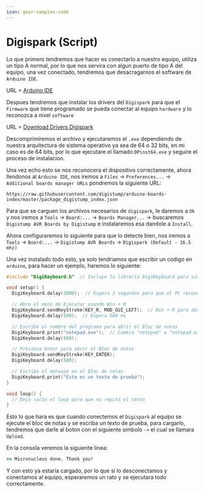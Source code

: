 ```yaml
---
icon: gear-complex-code
---
```


# Digispark (Script)

Lo que primero tendremos que hacer es conectarlo a nuestro equipo, utiliza un tipo A normal, por lo que nos servira con algun puerto de tipo A del equipo, una vez conectado, tendremos que desacragarnos el software de `Arduino IDE`.

URL = [Arduino IDE](https://www.arduino.cc/en/software)

Despues tendremos que instalar los drivers del `Digispark` para que el `Firmware` que tiene programado se pueda conectar al equipo `hardware` y lo reconozca a nivel `software`

URL = [Download Drivers Digispark](https://drive.google.com/file/d/1CPceJItGvD75XlcbRszFH5Nak19coy9m/view?usp=sharing)

Descomprimiremos el archivo y ejecutaremos el `.exe` dependiendo de nuestra arquitectura de sistema operativo ya sea de 64 o 32 bits, en mi caso es de 64 bits, por lo que ejecutare el llamado `DPinst64.exe` y seguire el proceso de instalacion.

Una vez echo esto se nos reconocera el dispositivo correctamente, ahora llendonos al `Arduino IDE`, nos iremos a `Files` -> `Preferences...` -> `Additional boards manager URLs` pondremos la siguiente URL:

```
https://raw.githubusercontent.com/digistump/arduino-boards-index/master/package_digistump_index.json
```

Para que se carguen los archivos necesarios de `digispark`, le daremos a `Ok` y nos iremos a `Tools` -> `Board:...` -> `Boards Manager...` -> buscaremos `Digistump AVR Boards by Digistump` e instalaremos esa dandole a `Install`.

Ahora configuraremos lo siguiente para que lo detecte bien, nos iremos a `Tools` -> `Board:...` -> `Digistump AVR Boards` -> `Digispark (Default - 16.5 mhz)`

Una vez instalado todo esto, ya solo tendriamos que escribir un codigo en `arduino`, para hacer un ejemplo, haremos lo siguiente:

```cpp
#include "DigiKeyboard.h"  // Incluye la librería DigiKeyboard para simular teclas

void setup() {
  DigiKeyboard.delay(3000);  // Espera 3 segundos para que el PC reconozca el Digispark

  // Abre el menú de Ejecutar usando Win + R
  DigiKeyboard.sendKeyStroke(KEY_R, MOD_GUI_LEFT);  // Win + R para abrir "Ejecutar"
  DigiKeyboard.delay(500);  // Espera 500 ms

  // Escribe el nombre del programa para abrir el Bloc de notas
  DigiKeyboard.print("notepad.exe");  // Cambia "notepad" a "notepad.exe" si es necesario
  DigiKeyboard.delay(500);

  // Presiona Enter para abrir el Bloc de notas
  DigiKeyboard.sendKeyStroke(KEY_ENTER);
  DigiKeyboard.delay(500);

  // Escribe el mensaje en el Bloc de notas
  DigiKeyboard.print("Esto es un texto de prueba");
}

void loop() {
  // Deja vacío el loop para que no repita el texto
}
```

Esto lo que hara es que cuando conectemos el `Digispark` al equipo se ejecute el bloc de notas y se escriba un texto de prueba, para cargarlo, tendremos que darle al boton con el siguiente simbolo `->` el cual se llamara `Upload`.

En la consola veremos la siguiente linea:

```cmd
>> Micronucleus done. Thank you!
```

Y con esto ya estaria cargado, por lo que si lo desconectamos y conectamos al equipo, esperaremos un rato y se ejecutara todo correctamente.
